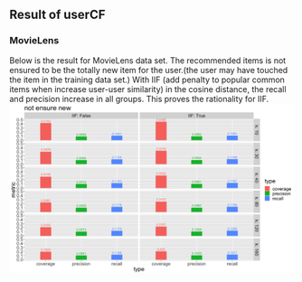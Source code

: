 ## Result of userCF
### MovieLens
Below is the result for MovieLens data set. The recommended items is not ensured to be the totally new item for the user.(the user may have touched the item in the training data set.) With IIF (add penalty to popular common items when increase user-user similarity) in the cosine distance, the recall and precision increase in all groups. This proves the rationality for IIF.
![avatar](plot/movielens_not_ensure_new.png)